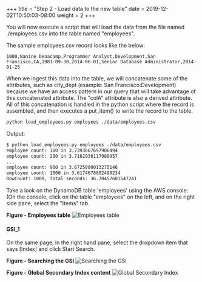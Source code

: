 +++
title = "Step 2 - Load data to the new table"
date = 2019-12-02T10:50:03-08:00
weight = 2
+++


You will now execute a script that will load the data from the file named ./employees.csv into the table named "employees".

The sample employees.csv record looks like the below:
```csv
1000,Nanine Denacamp,Programmer Analyst,Development,San Francisco,CA,1981-09-30,2014-06-01,Senior Database Administrator,2014-01-25
```
When we ingest this data into the table, we will concatenate some of the attributes, such as city_dept (example: San Francisco:Development) because we have an access pattern in our query that will take advantage of this concatenated attribute. The "colA" attribute is also a derived attribute. All of this concatenation is handled in the python script where the record is assembled, and then executes a put_item() to write the record to the table.
```bash
python load_employees.py employees ./data/employees.csv
```
Output:
```txt
$ python load_employees.py employees ./data/employees.csv
employee count: 100 in 3.7393667697906494
employee count: 200 in 3.7162938117980957
...
employee count: 900 in 3.6725080013275146
employee count: 1000 in 3.6174678802490234
RowCount: 1000, Total seconds: 36.70457601547241
```
Take a look on the DynamoDB table 'employees' using the AWS console: (On the console, click on the table "employees" on the left, and on the right side pane, select the "Items" tab.

**Figure - Employees table**
![Employees table](/images/awsconsole4a.png)

#### GSI_1

On the same page, in the right hand pane, select the dropdown item that says [Index] and click Start Search.

**Figure - Searching the GSI**
![Searching the GSI](/images/awsconsole5.png)

**Figure - Global Secondary Index content**
![Global Secondary Index](/images/awsconsole6.png)
